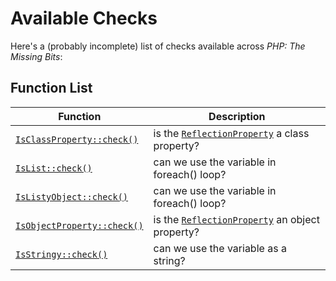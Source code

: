 # Available Checks

Here's a (probably incomplete) list of checks available across _PHP: The Missing Bits_:

## Function List

Function | Description
---------|------------
[`IsClassProperty::check()`](../classes-objects/IsClassProperty.check.html) | is the [`ReflectionProperty`](http://www.php.net/ReflectionProperty) a class property?
[`IsList::check()`](../types/IsList.check.html) | can we use the variable in foreach() loop?
[`IsListyObject::check()`](../types/IsListyObject.check.html) | can we use the variable in foreach() loop?
[`IsObjectProperty::check()`](../classes/objects/IsObjectProperty.check.html) | is the [`ReflectionProperty`](http://www.php.net/ReflectionProperty) an object property?
[`IsStringy::check()`](../types/IsStringy.check.html) | can we use the variable as a string?

